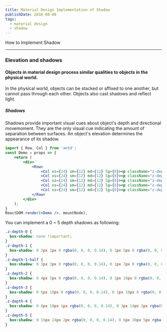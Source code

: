 ```yaml
---
title: Material Design Implementation of Shadow
publishDate: 2016-08-08
tags: 
  - material design
  - shadow
---
```


How to Implement Shadow

---

### Elevation and shadows
#### Objects in material design process similar qualities to objects in the physical world.

In the physical world, objects can be stacked or affixed to one another, but cannot pass through
each other. Objects also cast shadows and reflect light.

##### Shadows

Shadows provide important visual cues about object's depth and directional movemoment. They are the only
visual cue indicating the amount of separation between surfaces. An object's elevation determines the appearance
of its shadow.

<style>
.z-depth-0 {
  box-shadow: none !important;
}
.z-depth-1 {
  box-shadow: 0 2px 2px 0 rgba(0, 0, 0, 0.14), 0 1px 5px 0 rgba(0, 0, 0, 0.12), 0 3px 1px -2px rgba(0, 0, 0, 0.2);
}
.z-depth-1-half {
  box-shadow: 0 3px 3px 0 rgba(0, 0, 0, 0.14), 0 1px 7px 0 rgba(0, 0, 0, 0.12), 0 3px 1px -1px rgba(0, 0, 0, 0.2);
}
.z-depth-2 {
  box-shadow: 0 4px 5px 0 rgba(0, 0, 0, 0.14), 0 1px 10px 0 rgba(0, 0, 0, 0.12), 0 2px 4px -1px rgba(0, 0, 0, 0.3);
}
.z-depth-3 {
  box-shadow: 0 6px 10px 0 rgba(0, 0, 0, 0.14), 0 1px 18px 0 rgba(0, 0, 0, 0.12), 0 3px 5px -1px rgba(0, 0, 0, 0.3);
}
.z-depth-4 {
  box-shadow: 0 8px 10px 1px rgba(0, 0, 0, 0.14), 0 3px 14px 2px rgba(0, 0, 0, 0.12), 0 5px 5px -3px rgba(0, 0, 0, 0.3);
}
.z-depth-5 {
  box-shadow: 0 16px 24px 2px rgba(0, 0, 0, 0.14), 0 6px 30px 5px rgba(0, 0, 0, 0.12), 0 8px 10px -5px rgba(0, 0, 0, 0.3);
}
.shadow-demo {
    background-color: #26a69a;
    width: 100px;
    height: 100px;
}
</style>

```jsx
import { Row, Col } from 'antd';
const Demo = props => {
    return (
        <div>
            <Row>
                <Col xs={24} sm={12} md={12} lg={8}><p className="z-depth-1 shadow-demo"></p></Col>
                <Col xs={24} sm={12} md={12} lg={8}><p className="z-depth-2 shadow-demo"></p></Col>
                <Col xs={24} sm={12} md={12} lg={8}><p className="z-depth-3 shadow-demo"></p></Col>
                <Col xs={24} sm={12} md={12} lg={8}><p className="z-depth-4 shadow-demo"></p></Col>
                <Col xs={24} sm={12} md={12} lg={8}><p className="z-depth-5 shadow-demo"></p></Col>
            </Row>
        </div>
    );
}
ReactDOM.render(<Demo />, mountNode);
```

You can implement a 0 ~ 5 depth shadows as following:

```css
.z-depth-0 {
  box-shadow: none !important;
}
.z-depth-1 {
  box-shadow: 0 2px 2px 0 rgba(0, 0, 0, 0.14), 0 1px 5px 0 rgba(0, 0, 0, 0.12), 0 3px 1px -2px rgba(0, 0, 0, 0.2);
}
.z-depth-1-half {
  box-shadow: 0 3px 3px 0 rgba(0, 0, 0, 0.14), 0 1px 7px 0 rgba(0, 0, 0, 0.12), 0 3px 1px -1px rgba(0, 0, 0, 0.2);
}
.z-depth-2 {
  box-shadow: 0 4px 5px 0 rgba(0, 0, 0, 0.14), 0 1px 10px 0 rgba(0, 0, 0, 0.12), 0 2px 4px -1px rgba(0, 0, 0, 0.3);
}
.z-depth-3 {
  box-shadow: 0 6px 10px 0 rgba(0, 0, 0, 0.14), 0 1px 18px 0 rgba(0, 0, 0, 0.12), 0 3px 5px -1px rgba(0, 0, 0, 0.3);
}
.z-depth-4 {
  box-shadow: 0 8px 10px 1px rgba(0, 0, 0, 0.14), 0 3px 14px 2px rgba(0, 0, 0, 0.12), 0 5px 5px -3px rgba(0, 0, 0, 0.3);
}
.z-depth-5 {
  box-shadow: 0 16px 24px 2px rgba(0, 0, 0, 0.14), 0 6px 30px 5px rgba(0, 0, 0, 0.12), 0 8px 10px -5px rgba(0, 0, 0, 0.3);
}
```
